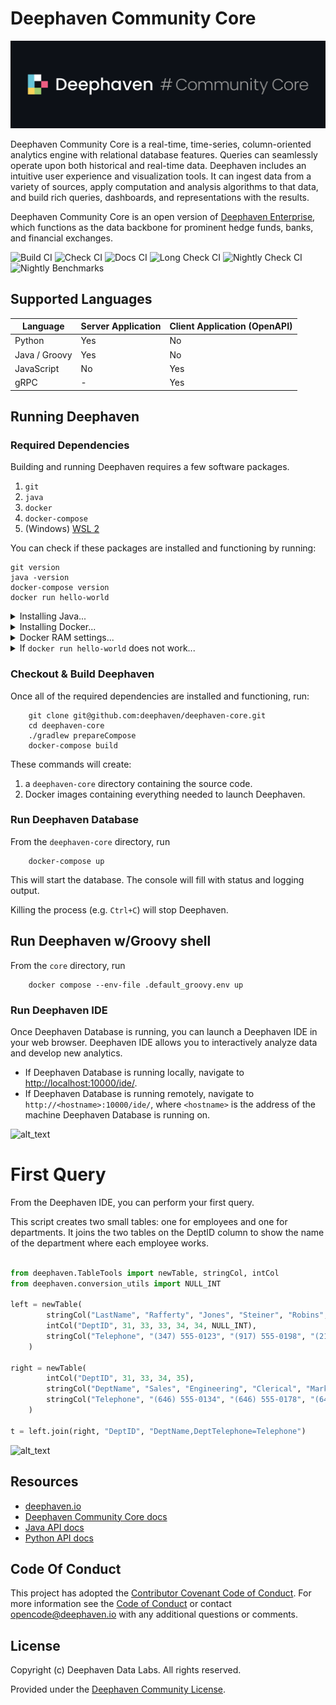 # Deephaven Community Core

![Deephaven Data Labs Logo](docs/images/Deephaven_GH_Logo.svg)

Deephaven Community Core is a real-time, time-series, column-oriented analytics engine
with relational database features.
Queries can seamlessly operate upon both historical and real-time data.
Deephaven includes an intuitive user experience and visualization tools.
It can ingest data from a variety of sources, apply computation and analysis algorithms
to that data, and build rich queries, dashboards, and representations with the results.

Deephaven Community Core is an open version of [Deephaven Enterprise](https://deephaven.io),
which functions as the data backbone for prominent hedge funds, banks, and financial exchanges.

![Build CI](https://github.com/deephaven/deephaven-core/actions/workflows/build-ci.yml/badge.svg?branch=main)
![Check CI](https://github.com/deephaven/deephaven-core/actions/workflows/check-ci.yml/badge.svg?branch=main)
![Docs CI](https://github.com/deephaven/deephaven-core/actions/workflows/docs-ci.yml/badge.svg?branch=main)
![Long Check CI](https://github.com/deephaven/deephaven-core/actions/workflows/long-check-ci.yml/badge.svg?branch=main)
![Nightly Check CI](https://github.com/deephaven/deephaven-core/actions/workflows/nightly-check-ci.yml/badge.svg?branch=main)
![Nightly Benchmarks](https://github.com/deephaven/deephaven-core/actions/workflows/nightly-benchmarks.yml/badge.svg?branch=main)

## Supported Languages

| Language      | Server Application | Client Application (OpenAPI) |
| ------------- | ------------------ | ---------------------------- |
| Python        | Yes                | No                           |
| Java / Groovy | Yes                | No                           |
| JavaScript    | No                 | Yes                          |
| gRPC          | -                  | Yes                          |

## Running Deephaven

### Required Dependencies

Building and running Deephaven requires a few software packages.
1. `git`
2. `java`
3. `docker`
4. `docker-compose`
5. (Windows) [WSL 2](https://docs.microsoft.com/en-us/windows/wsl/install-win10)

You can check if these packages are installed and functioning by running:
```
git version
java -version
docker-compose version
docker run hello-world
```

<details>
  <summary>Installing Java...</summary>

  Deephaven can be built with either [Oracle JDK](https://www.oracle.com/java/technologies/javase/javase-jdk8-downloads.html)
   or [OpenJDK](https://openjdk.java.net/install/).  Java 8 is required.  To install Java, run
  * Mac
      ```
      brew install openjdk@8
      ```
      OpenJDK 8 may need to be added to your path:
      ```
      echo 'export PATH="/usr/local/opt/openjdk@8/bin:$PATH"' >> ~/.zshrc
      ```
  * Windows WSL2 - Ubuntu
      ```
      sudo apt update
      sudo apt install openjdk-8-jdk-headless
      ```
  * Linux
      ```
      sudo apt update
      sudo apt install openjdk-8-jdk
      ```
    or
      ```
      sudo yum install java-1.8.0-openjdk
      ```
</details>

<details>
  <summary>Installing Docker...</summary>

  Instructions for installing and configuring Docker can be found at
  [https://docs.docker.com/get-docker/](https://docs.docker.com/get-docker/).  Windows users should follow the WSL2
  instructions.

  Instructions for installing and configuring `docker-compose` can be found at
  [https://docs.docker.com/compose/install/](https://docs.docker.com/compose/install/).
  Version 1.29 (or newer) is required.
</details>

<details>
  <summary>Docker RAM settings...</summary>

  Tests run as part of the build process require at least 4GB of Docker RAM.  To check your Docker configuration, run:
  ```
  docker info | grep Memory
  ```

  By default, Docker on Mac is configured with 2 GB of RAM.  If you need to increase the memory on your Mac, click
  on the Docker icon on the top bar and navigate to `Preferences->Resources->Memory`.

  ![alt_text](docs/images/DockerConfigMac.png "Docker Configuration on a Mac")
</details>

<details>
  <summary>If <code>docker run hello-world</code> does not work...</summary>

  If `docker run hello-world` does not work, try the following:
  1. [Is Docker running?](https://docs.docker.com/config/daemon/#check-whether-docker-is-running)
      ```
      docker info
     ```
  2. (Linux) [Are you in the `docker` user group?](https://docs.docker.com/engine/install/linux-postinstall/)
      ```
      sudo groupadd docker
      sudo usermod -aG docker $USER
      ```
</details>


### Checkout & Build Deephaven

Once all of the required dependencies are installed and functioning, run:
```
    git clone git@github.com:deephaven/deephaven-core.git
    cd deephaven-core
    ./gradlew prepareCompose
    docker-compose build
```
These commands will create:
 1. a `deephaven-core` directory containing the source code.
 2. Docker images containing everything needed to launch Deephaven.

### Run Deephaven Database

From the `deephaven-core` directory, run
```
    docker-compose up
```
This will start the database.  The console will fill with status and logging output.

Killing the process (e.g. `Ctrl+C`) will stop Deephaven.

## Run Deephaven w/Groovy shell

From the `core` directory, run
```
    docker compose --env-file .default_groovy.env up
```

### Run Deephaven IDE

Once Deephaven Database is running, you can launch a Deephaven IDE in your web browser.  Deephaven IDE allows you
to interactively analyze data and develop new analytics.

- If Deephaven Database is running locally,
navigate to [http://localhost:10000/ide/](http://localhost:10000/ide/).
- If Deephaven Database is running remotely, navigate
to `http://<hostname>:10000/ide/`, where `<hostname>` is the address of the machine Deephaven Database is running on.

![alt_text](docs/images/ide_startup.png "Deephaven IDE")

# First Query

From the Deephaven IDE, you can perform your first query.

This script creates two small tables: one for employees and one for departments.
It joins the two tables on the DeptID column to show the name of the department
where each employee works.

```python

from deephaven.TableTools import newTable, stringCol, intCol
from deephaven.conversion_utils import NULL_INT

left = newTable(
        stringCol("LastName", "Rafferty", "Jones", "Steiner", "Robins", "Smith", "Rogers"),
        intCol("DeptID", 31, 33, 33, 34, 34, NULL_INT),
        stringCol("Telephone", "(347) 555-0123", "(917) 555-0198", "(212) 555-0167", "(952) 555-0110", None, None)
    )

right = newTable(
        intCol("DeptID", 31, 33, 34, 35),
        stringCol("DeptName", "Sales", "Engineering", "Clerical", "Marketing"),
        stringCol("Telephone", "(646) 555-0134", "(646) 555-0178", "(646) 555-0159", "(212) 555-0111")
    )

t = left.join(right, "DeptID", "DeptName,DeptTelephone=Telephone")
```

![alt_text](docs/images/ide_first_query.png "Deephaven IDE First Query")


## Resources
* [deephaven.io](https://deephaven.io)
* [Deephaven Community Core docs](https://deephaven.io/core/docs/)
* [Java API docs](https://deephaven.io/core/javadoc/)
* [Python API docs](https://deephaven.io/core/pydoc/)

## Code Of Conduct

This project has adopted the [Contributor Covenant Code of Conduct](https://www.contributor-covenant.org/version/2/0/code_of_conduct/).
For more information see the [Code of Conduct](CODE_OF_CONDUCT.md) or contact [opencode@deephaven.io](mailto:opencode@deephaven.io)
with any additional questions or comments.


## License

Copyright (c) Deephaven Data Labs. All rights reserved.

Provided under the [Deephaven Community License](LICENSE.md).
